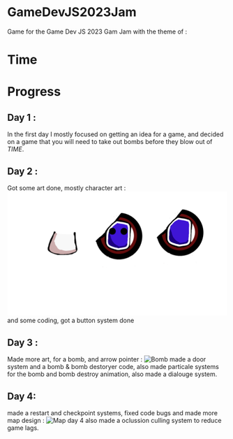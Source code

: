 # GameDevJS2023Jam

Game for the Game Dev JS 2023 Gam Jam with the theme of : 
# Time

# Progress

## Day 1 : 
In the first day I mostly focused on getting an idea for a game, and decided on a game that you will need to take out bombs before they blow out of *TIME*.

## Day 2 :
Got some art done, mostly character art : ![Tinytime](https://raw.githubusercontent.com/DanPeled/GameDevJS2023Jam/main/Assets/Animation/Art/TinyTime.png)
and some coding, got a button system done

## Day 3 : 
Made more art, for a bomb, and arrow pointer : ![Bomb](https://raw.githubusercontent.com/DanPeled/GameDevJS2023Jam/main/Assets/Animation/Art/Bomb.png) made a door system and a bomb & bomb destoryer code, also made particale systems for the bomb and bomb destroy animation, also made a dialouge system.

## Day 4:
made a restart and checkpoint systems, fixed code bugs and made more map design : ![Map day 4](https://media.discordapp.net/attachments/1097134991772762184/1097135325383508079/image.png?width=557&height=463)
also made a oclussion culling system to reduce game lags.
